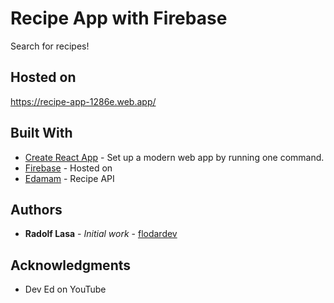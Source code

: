 # Recipe App with Firebase

Search for recipes!

## Hosted on

https://recipe-app-1286e.web.app/

## Built With

* [Create React App](https://create-react-app.dev/) - Set up a modern web app by running one command.
* [Firebase](https://firebase.google.com/) - Hosted on
* [Edamam](https://www.edamam.com/) - Recipe API

## Authors

* **Radolf Lasa** - *Initial work* - [flodardev](https://github.com/flodardev)

## Acknowledgments

* Dev Ed on YouTube

